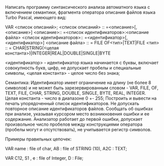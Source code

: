 Написать программу синтаксического анализа автоматного языка с включением семантики, фрагмента оператора описания файлов языка Turbo Pascal, имеющего вид:

VAR <список описаний>;
<список описаний> :: =<описание>[,<описание>]
<описание>:: =<список идентификаторов>:<описание файла>
<список идентификаторов>:: =<идентификатор>[,<идентификатор>]
<описание файла> :: = FILE OF<тип>|TEXT|FILE
<тип> :: = CHAR|STRING(<целая константа>)|INTEGER|REAL|DOUBLE|SINGLE|BYTE

<идентификатор> - идентификатор языка начинается с буквы, включает совокупность букв, цифр, не допускает пробелы и специальные символы, 
<целая константа> - целое число без знака;

Семантика:
Идентификатор имеет ограничение на длину (не более 8 символов) и не может быть зарезервированным словом - VAR, FILE, OF, TEXT, FILE, CHAR, STRING, DOUBLE, SINGLE, BYTE, REAL, INTEGER.
Целая константа - число в диапазоне  0 +- 255;
Построить и вывести на печать упорядоченный список идентификаторов. Не допускать повторное описание идентификаторов файлов.
Сообщать об ошибках при анализе, указывая курсором место возникновения ошибки и ее содержание.
Анализатор работает до первой ошибки, допускает произвольное число пробелов между конструкциями оператора (пробелы могут и отсутствовать), не учитывается регистр символов.
 
Примеры правильных цепочек:

VAR  name : file  of  char, AB : file  of  STRING (10), A2C : TEXT;

VAR  C12, S1 , e : file  of  Integer, D : File;
